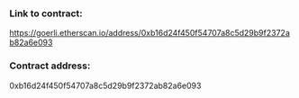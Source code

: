 ### Link to contract:
https://goerli.etherscan.io/address/0xb16d24f450f54707a8c5d29b9f2372ab82a6e093

### Contract address:
0xb16d24f450f54707a8c5d29b9f2372ab82a6e093